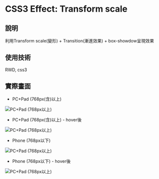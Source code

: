 # CSS3 Effect: Transform scale

## 說明
   利用Transform scale(變形) + Transition(漸進效果) + box-showdow呈現效果

## 使用技術
   RWD, css3

## 實際畫面

   * PC+Pad (768px(含)以上)

   <img src="https://github.com/happyGaia/cssEffect/raw/master/transform-scale/snapshot/transform.png" alt="PC+Pad (768px以上)" title="PC+Pad (768px以上)">

   * PC+Pad (768px(含)以上) - hover後

   <img src="https://github.com/happyGaia/cssEffect/raw/master/transform-scale/snapshot/transform-hover.png" alt="PC+Pad (768px以上)" title="PC+Pad (768px以上)">


   * Phone (768px以下)

   <img src="https://github.com/happyGaia/cssEffect/raw/master/transform-scale/snapshot/phone-transform.png" alt="PC+Pad (768px以上)" title="PC+Pad (768px以上)">

   * Phone (768px以下) - hover後

   <img src="https://github.com/happyGaia/cssEffect/raw/master/transform-scale/snapshot/phone-transform.png-hover" alt="PC+Pad (768px以上)" title="PC+Pad (768px以上)">
